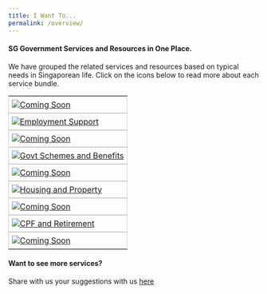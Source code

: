 ```yaml
---
title: I Want To...
permalink: /overview/
---
```


#### SG Government Services and Resources in One Place.

We have grouped the related services and resources based on typical needs in Singaporean life. Click on the icons below to read more about each service bundle.

<style>
@media 
only screen and (max-width: 760px),
(min-device-width: 768px) and (max-device-width: 1024px)  {
table, td, tr {
  display: block;
}
table { 
  width: 100%; 
  border-collapse: collapse; 
}
td, th { 
  padding: 6px; 
  border: 1px solid #ccc; 
  text-align: left; 
}
}
</style>
<div class="tg-wrap"><table class="tg">
<tbody>
  <tr>
    <td class="tg-bagh"><a href=""><img src="/images/06-digital-ready(coming soon).png" alt="Coming Soon"></td>
    <td class="tg-baqh"><a href="https://articles.life.gov.sg/financial-support-workers-self-employed/"><img src="/images/01-get-employed.png" alt="Employment Support"></td>
    <td class="tg-baqh"><a href=""><img src="/images/03-get-married(comingsoon).png" alt="Coming Soon"></td>
  </tr>
  <tr>
    <td class="tg-baqh"><a href=""><img src="/images/02-get-support.png" alt="Govt Schemes and Benefits"></td>
    <td class="tg-baqh"><a href=""><img src="/images/04-have-baby(coming soon).png" alt="Coming Soon"></td>
    <td class="tg-baqh"><a href="/_servicebundles/00-buy-from-hdb-overview.md"><img src="/images/05-move-house.png" alt="Housing and Property"></td>
  </tr>
  <tr>
    <td class="tg-baqh"><a href=""><img src="/images/07-plan-legacy (coming soon).png" alt="Coming Soon"></td>
    <td class="tg-baqh"><a href=""><img src="/images/08-plan-retirement(coming soon).png" alt="CPF and Retirement"></td>
    <td class="tg-baqh"><a href=""><img src="/images/09-stay-healthy(coming soon).png" alt="Coming Soon"></td>
  </tr>
</tbody>
</table></div>

#### Want to see more services?

Share with us your suggestions with us [here](https://form.gov.sg/5ed0995e42ee5f00110e10cc)
